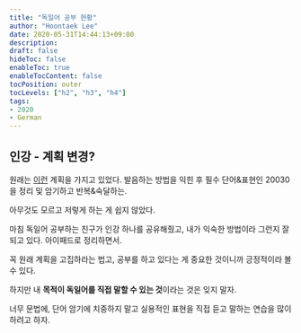 ```yaml
---
title: "독일어 공부 현황"
author: "Hoontaek Lee"
date: 2020-05-31T14:44:13+09:00
description:
draft: false
hideToc: false
enableToc: true
enableTocContent: false
tocPosition: outer
tocLevels: ["h2", "h3", "h4"]
tags:
- 2020
- German
---
```




## 인강 - 계획 변경?

원래는 [이런](/en/posts/20200430_german_plan) 계획을 가지고 있었다. 발음하는 방법을 익힌 후 필수 단어&표현인 20030을 정리 및 암기하고 반복&숙달하는.  

아무것도 모르고 저렇게 하는 게 쉽지 않았다.  

마침 독일어 공부하는 친구가 인강 하나를 공유해줬고, 내가 익숙한 방법이라 그런지 잘 되고 있다. 아이패드로 정리하면서.



꼭 원래 계획을 고집하라는 법고, 공부를 하고 있다는 게 중요한 것이니까 긍정적이라 볼 수 있다.

하지만 내 **목적이 독일어를 직접 말할 수 있는 것**이라는 것은 잊지 말자.

너무 문법에, 단어 암기에 치중하지 말고 실용적인 표현을 직접 듣고 말하는 연습을 많이 하려고 하자.